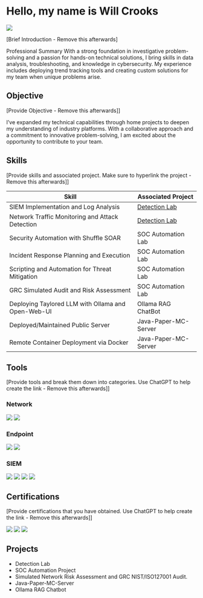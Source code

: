 # Hello, my name is Will Crooks
<a href="https://www.linkedin.com/in/will-crooks-96883184"><img src="https://img.shields.io/badge/-LinkedIn-0072b1?&style=for-the-badge&logo=linkedin&logoColor=white" /></a>

[Brief Introduction - Remove this afterwards]

Professional Summary
With a strong foundation in investigative problem-solving and a passion for hands-on technical solutions, I bring skills in data analysis, troubleshooting, and knowledge in cybersecurity. My experience includes deploying trend tracking tools and creating custom solutions for my team when unique problems arise.

## Objective
[Provide Objective - Remove this afterwards]]

I’ve expanded my technical capabilities through home projects to deepen my understanding of industry platforms. With a collaborative approach and a commitment to innovative problem-solving, I am excited about the opportunity to contribute to your team.

## Skills
[Provide skills and associated project. Make sure to hyperlink the project - Remove this afterwards]]

| Skill                                         | Associated Project         |
|-----------------------------------------------|----------------------------|
| SIEM Implementation and Log Analysis          | <a href="https://google.com">Detection Lab</a>|
| Network Traffic Monitoring and Attack Detection | <a href="https://google.com">Detection Lab</a>|
| Security Automation with Shuffle SOAR         | SOC Automation Lab|
| Incident Response Planning and Execution      | SOC Automation Lab|
| Scripting and Automation for Threat Mitigation | SOC Automation Lab|
| GRC Simulated Audit and Risk Assessment       | SOC Automation Lab|
| Deploying Taylored LLM with Ollama and Open-Web-UI |Ollama RAG ChatBot|
| Deployed/Maintained Public Server       | Java-Paper-MC-Server|
| Remote Container Deployment via Docker       | Java-Paper-MC-Server|
</div>

## Tools
[Provide tools and break them down into categories. Use ChatGPT to help create the link - Remove this afterwards]]

### Network
<div>
    <img src="https://img.shields.io/badge/-Wireshark-1679A7?&style=for-the-badge&logo=Wireshark&logoColor=white" />
    <img src="https://img.shields.io/badge/-Azure-0089D6?style=for-the-badge&logo=Microsoft%20Azure&logoColor=white" />
</div>

### Endpoint
<div>
    <img src="https://img.shields.io/badge/-Microsoft_Defender_for_Endpoint-00A4EF?&style=for-the-badge&logo=Microsoft&logoColor=white" />
    <img src="https://img.shields.io/badge/-Snort-FF0000?style=for-the-badge&logo=Snort&logoColor=white" />
</div>

### SIEM
<div>
    <img src="https://img.shields.io/badge/-Microsoft_Sentinel-0078D4?&style=for-the-badge&logo=Microsoft&logoColor=white" />
    <img src="https://img.shields.io/badge/-Splunk-000000?&style=for-the-badge&logo=Splunk&logoColor=white" />
    <img src="https://img.shields.io/badge/-Elastic-005571?&style=for-the-badge&logo=Elastic&logoColor=white" />
    <img src="https://img.shields.io/badge/-Wazuh-1F4E79?style=for-the-badge&logo=Wazuh&logoColor=white" />

</div>

## Certifications
[Provide certifications that you have obtained. Use ChatGPT to help create the link - Remove this afterwards]]
<div>
    <img src="https://img.shields.io/badge/-Security%2B-FF0000?&style=for-the-badge&logo=CompTIA&logoColor=white" />
    <img src="https://img.shields.io/badge/-Google%20Cyber%20Security%20Professional-4285F4?style=for-the-badge&logo=Google&logoColor=white" />
    <img src="https://img.shields.io/badge/-Wilmington%20University%20Incident%20Investigation%20Response%20and%20Digital%20Forensics-005B8B?style=for-the-badge&logo=University&logoColor=white" />
    
</div>        

## Projects
- Detection Lab
- SOC Automation Project
- Simulated Network Risk Assessment and GRC NIST/ISO127001 Audit.
- Java-Paper-MC-Server
- Ollama RAG Chatbot

